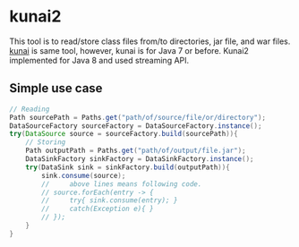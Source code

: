 # kunai2

This tool is to read/store class files from/to directories, jar file, and war files.
[kunai](https://github.com/tamada/kunai) is same tool, however, kunai is for Java 7 or before.
Kunai2 implemented for Java 8 and used streaming API.

## Simple use case

```java
// Reading
Path sourcePath = Paths.get("path/of/source/file/or/directory");
DataSourceFactory sourceFactory = DataSourceFactory.instance();
try(DataSource source = sourceFactory.build(sourcePath)){
    // Storing
    Path outputPath = Paths.get("path/of/output/file.jar");
    DataSinkFactory sinkFactory = DataSinkFactory.instance();
    try(DataSink sink = sinkFactory.build(outputPath)){
        sink.consume(source);
        //     above lines means following code.
        // source.forEach(entry -> {
        //     try{ sink.consume(entry); }
        //     catch(Exception e){ }
        // });
    }
}
```
